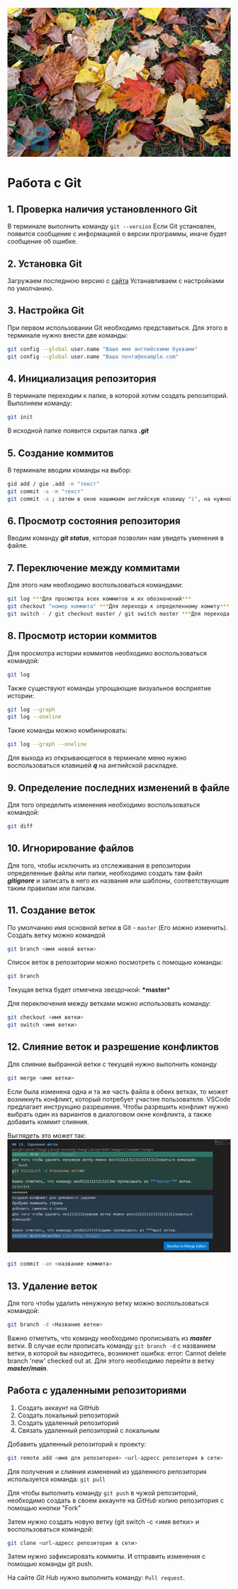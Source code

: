 ![Осень](leaves.jpg)
# Работа с Git
## 1. Проверка наличия установленного Git
В терминале выполнить команду `git --version` Если Git установлен, появится сообщение с информацией о версии программы, иначе будет сообщение об ошибке. 

## 2. Установка Git 
Загружаем последнюю версию с [сайта](https://git-scm.com/downloads)
Устанавливаем с настройками по умолчанию.

## 3. Настройка Git 
При первом использовании Git необходимо представиться. Для этого в терминале нужно внести две команды: 
```Bash
git config --global user.name "Ваше имя английскими буквами"
git config --global user.name "Ваша почта@example.com"
```

## 4. Инициализация репозитория
В терминале переходим к папке, в которой хотим создать репозиторий. Выполняем команду:
```Bash
git init
```
В исходной папке появится скрытая папка ***.git***

## 5. Создание коммитов
В терминале вводим команды на выбор:
```bash
gid add / giе .add -m "текст"
git commit -a -m "текст"
git commit -a ; затем в окне нашимаем английскую клавишу "i", на нужной раскладке вводим "текст", после чего используем клавишу Esc и вводим " :wq " (чем сохраняем команду и выходим из окна)
```
## 6. Просмотр состояния репозитория 
Вводим команду ***git status***, которая позволин нам увидеть уменения в файле. 

## 7. Переключение между коммитами
Для этого нам необходимо воспользоваться командами:
```Bash
git log ***Для просмотра всех коммитов и их обозначений***
git checkout "номер коммита" ***Для перехода к определенному комиту*** Также можно использовать git switch -"номер коммита"
git switch - / git checkout master / git switch master ***Для перехода к самой актуальной версии файла***
```
## 8. Просмотр истории коммитов
Для просмотра истории коммитов необходимо воспользоваться командой: 
```Bash
git log 
```
Также существуют команды упрощающие визуальное восприятие истории: 
```Bash
git log --graph 
git log --oneline 
```
Такие команды можно комбинировать: 
```Bash
git log --graph --oneline 
```
Для выхода из открывающегося в терминале меню нужно воспользоваться клавишей ***q*** на английской раскладке. 

## 9. Определение последних изменений в файле 
Для того определить изменения необходимо воспользоваться командой: 
```Bash
git diff 
```
## 10. Игнорирование файлов

Для того, чтобы исключить из отслеживания в репозитории определенные файлы или папки, необходимо создать там файл ***gitignore*** и записать в него их названия или шаблоны, соответствующие таким правилам или папкам. 

## 11. Создание веток 
По умолчанию имя основной ветки в Git - `master`  (Его можно изменить). 
Создать ветку можно командой 
```Bash
git branch <имя новой ветки> 
```
Список веток в репозитории можно посмотреть с помощью команды:
```Bash
git branch 
```
Текущая ветка будет отмечена звездочкой: **\*master***

Для переключения между ветками можно использовать команду:
```Bash
git checkout <имя ветки> 
git switch <имя ветки> 
```

## 12. Слияние веток и разрешение конфликтов
Для слияние выбранной ветки с текущей нужно выполнить команду 
```Bash
git merge <имя ветки>  
```
Если была изменена одна и та же часть файла в обеих ветках, то может возникнуть конфликт, который потребует участие пользователя. VSСode предлагает инструкцию разрешения. 
Чтобы разрешить конфликт нужно выбрать один из вариантов в диалоговом окне конфликта, а также добавить коммит слияния. 

Выглядеть это может так: ![конфликт](conflict.jpg)
```Bash
git commit -am <название коммита>  
```
## 13. Удаление веток 
Для того чтобы удалить ненужную ветку можно воспользоваться командой: 
```Bash
git branch -d <Название ветки>
```
Важно отметить, что команду необходимо прописывать из ***master*** ветки. В случае если прописать команду `git branch -d` с названием ветки, в которой вы находитесь, возникнет ошибка: error: Cannot delete branch 'new' checked out at. Для этого необходимо перейти в ветку ***master/main***. 


## Работа с удаленными репозиториями

1. Создать аккаунт на GitHub
2. Создать локальный репозиторий
3. Создать удаленный репозиторий
4. Связать удаленный репозиторий с локальным

Добавить удаленный репозиторий к проекту: 

```Bash
git remote add <имя для репозитория> <url-адресс репозитория в сети>
``` 
Для получения и слияния изменений из удаленного репозитория используется команда: `git pull`

Для чтобы выполнить команду `git push` в чужой репозиторий, необходимо создать в своем аккаунте на *GitHub* копию репозитория с помощью кнопки "Fork"

Затем нужно создать новую ветку (git switch -c <имя ветки> и воспользоваться командой:
```Bash
git clone <url-адресс репозитория в сети>
``` 
Затем нужно зафиксировать коммиты. И отправить изменения с помощью команды git push. 

На сайте *Git Hub* нужно выполнить команду: `Pull request`. 
